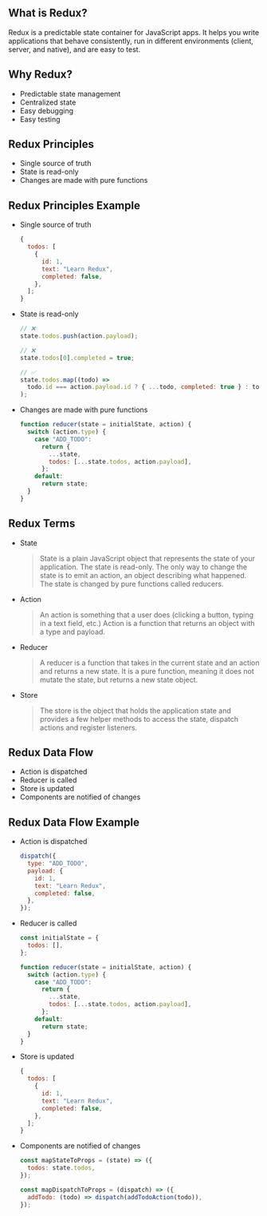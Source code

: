 ## What is Redux?

Redux is a predictable state container for JavaScript apps. It helps you write applications that behave consistently, run in different environments (client, server, and native), and are easy to test.

## Why Redux?

- Predictable state management
- Centralized state
- Easy debugging
- Easy testing

## Redux Principles

- Single source of truth
- State is read-only
- Changes are made with pure functions

## Redux Principles Example

- Single source of truth

  ```javascript
  {
    todos: [
      {
        id: 1,
        text: "Learn Redux",
        completed: false,
      },
    ];
  }
  ```

- State is read-only

  ```javascript
  // ❌
  state.todos.push(action.payload);

  // ❌
  state.todos[0].completed = true;

  // ✅
  state.todos.map((todo) =>
    todo.id === action.payload.id ? { ...todo, completed: true } : todo
  );
  ```

- Changes are made with pure functions

  ```javascript
  function reducer(state = initialState, action) {
    switch (action.type) {
      case "ADD_TODO":
        return {
          ...state,
          todos: [...state.todos, action.payload],
        };
      default:
        return state;
    }
  }
  ```

## Redux Terms

- State

  > State is a plain JavaScript object that represents the state of your application.
  > The state is read-only. The only way to change the state is to emit an action, an object describing what happened.
  > The state is changed by pure functions called reducers.

- Action

  > An action is something that a user does (clicking a button, typing in a text field, etc.)
  > Action is a function that returns an object with a type and payload.

- Reducer

  > A reducer is a function that takes in the current state and an action and returns a new state.
  > It is a pure function, meaning it does not mutate the state, but returns a new state object.

- Store

  > The store is the object that holds the application state and provides a few helper methods to access the state, dispatch actions and register listeners.

## Redux Data Flow

- Action is dispatched
- Reducer is called
- Store is updated
- Components are notified of changes

## Redux Data Flow Example

- Action is dispatched

  ```javascript
  dispatch({
    type: "ADD_TODO",
    payload: {
      id: 1,
      text: "Learn Redux",
      completed: false,
    },
  });
  ```

- Reducer is called

  ```javascript
  const initialState = {
    todos: [],
  };

  function reducer(state = initialState, action) {
    switch (action.type) {
      case "ADD_TODO":
        return {
          ...state,
          todos: [...state.todos, action.payload],
        };
      default:
        return state;
    }
  }
  ```

- Store is updated

  ```javascript
  {
    todos: [
      {
        id: 1,
        text: "Learn Redux",
        completed: false,
      },
    ];
  }
  ```

- Components are notified of changes

  ```javascript
  const mapStateToProps = (state) => ({
    todos: state.todos,
  });

  const mapDispatchToProps = (dispatch) => ({
    addTodo: (todo) => dispatch(addTodoAction(todo)),
  });
  ```
